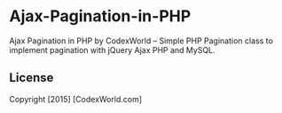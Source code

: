 # Ajax-Pagination-in-PHP
Ajax Pagination in PHP by CodexWorld – Simple PHP Pagination class to implement pagination with jQuery Ajax PHP and MySQL.

## License
Copyright [2015] [CodexWorld.com]
